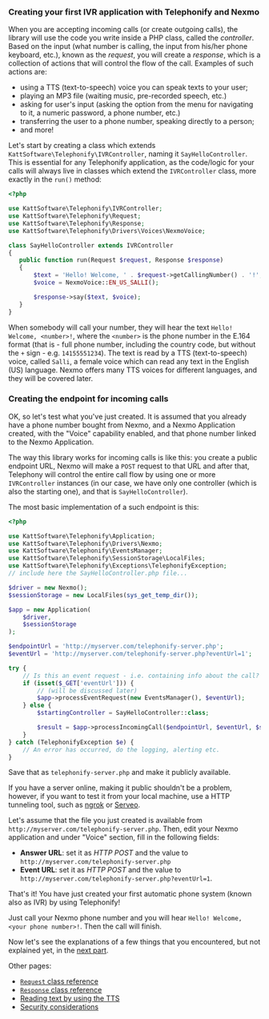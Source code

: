 ### Creating your first IVR application with Telephonify and Nexmo

When you are accepting incoming calls (or create outgoing calls), the library will use the code you write inside a PHP class, called the _controller_. Based on the input (what number is calling, the input from his/her phone keyboard, etc.), known as the _request_, you will create a _response_, which is a collection of actions that will control the flow of the call. Examples of such actions are:
* using a TTS (text-to-speech) voice you can speak texts to your user;
* playing an MP3 file (waiting music, pre-recorded speech, etc.)
* asking for user's input (asking the option from the menu for navigating to it, a numeric password, a phone number, etc.)
* transferring the user to a phone number, speaking directly to a person;
* and more!
 
 Let's start by creating a class which extends `KattSoftware\Telephonify\IVRController`, naming it `SayHelloController`. This is essential for any Telephonify application, as the code/logic for your calls will always live in classes which extend the `IVRController` class, more exactly in the `run()` method:
 
 ```php
<?php

use KattSoftware\Telephonify\IVRController;
use KattSoftware\Telephonify\Request;
use KattSoftware\Telephonify\Response;
use KattSoftware\Telephonify\Drivers\Voices\NexmoVoice;

class SayHelloController extends IVRController
{
    public function run(Request $request, Response $response)
    {
        $text = 'Hello! Welcome, ' . $request->getCallingNumber() . '!';
        $voice = NexmoVoice::EN_US_SALLI();

        $response->say($text, $voice);
    }
}

```

When somebody will call your number, they will hear the text `Hello! Welcome, <number>!`, where the `<number>` is the phone number in the E.164 format (that is - full phone number, including the country code, but without the `+` sign - e.g. `14155551234`). The text is read by a TTS (text-to-speech) voice, called `Salli`, a female voice which can read any text in the English (US) language. Nexmo offers many TTS voices for different languages, and they will be covered later.

### Creating the endpoint for incoming calls

OK, so let's test what you've just created. 
It is assumed that you already have a phone number bought from Nexmo, and a Nexmo Application created, with the "Voice" capability enabled, and that phone number linked to the Nexmo Application.

The way this library works for incoming calls is like this: you create a public endpoint URL, Nexmo will make a `POST` request to that URL and after that, Telephony will control the entire call flow by using one or more `IVRController` instances (in our case, we have only one controller (which is also the starting one), and that is `SayHelloController`).

The most basic implementation of a such endpoint is this:

```php
<?php

use KattSoftware\Telephonify\Application;
use KattSoftware\Telephonify\Drivers\Nexmo;
use KattSoftware\Telephonify\EventsManager;
use KattSoftware\Telephonify\SessionStorage\LocalFiles;
use KattSoftware\Telephonify\Exceptions\TelephonifyException;
// include here the SayHelloController.php file...

$driver = new Nexmo();
$sessionStorage = new LocalFiles(sys_get_temp_dir());

$app = new Application(
    $driver,
    $sessionStorage
);

$endpointUrl = 'http://myserver.com/telephonify-server.php';
$eventUrl = 'http://myserver.com/telephonify-server.php?eventUrl=1';

try {
    // Is this an event request - i.e. containing info about the call?
    if (isset($_GET['eventUrl'])) {
        // (will be discussed later)
        $app->processEventRequest(new EventsManager(), $eventUrl);
    } else {
        $startingController = SayHelloController::class;        

        $result = $app->processIncomingCall($endpointUrl, $eventUrl, $startingController);   
    }
} catch (TelephonifyException $e) {
    // An error has occurred, do the logging, alerting etc.
}
```

Save that as `telephonify-server.php` and make it publicly available.

If you have a server online, making it public shouldn't be a problem, however, if you want to test it from your local machine, use a HTTP tunneling tool, such as [ngrok](https://ngrok.com/) or [Serveo](https://serveo.net/).

Let's assume that the file you just created is available from `http://myserver.com/telephonify-server.php`. Then, edit your Nexmo application and under "Voice" section, fill in the following fields:

* **Answer URL**: set it as _HTTP POST_ and the value to `http://myserver.com/telephonify-server.php`
* **Event URL**: set it as _HTTP POST_ and the value to `http://myserver.com/telephonify-server.php?eventUrl=1`. 

That's it! You have just created your first automatic phone system (known also as IVR) by using Telephonify! 

Just call your Nexmo phone number and you will hear `Hello! Welcome, <your phone number>!`. Then the call will finish.

Now let's see the explanations of a few things that you encountered, but not explained yet, in the [next part](core_concepts_03.md).

Other pages:
* [`Request` class reference](request.md)
* [`Response` class reference](response.md)
* [Reading text by using the TTS](tts.md)
* [Security considerations](security.md)
